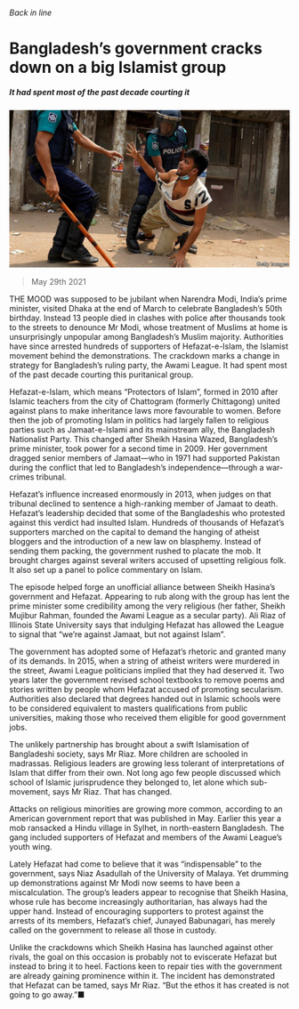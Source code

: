 ###### Back in line

# Bangladesh’s government cracks down on a big Islamist group 

##### It had spent most of the past decade courting it 

![image](images/20210529_asp502.jpg) 

> May 29th 2021 

THE MOOD was supposed to be jubilant when Narendra Modi, India’s prime minister, visited Dhaka at the end of March to celebrate Bangladesh’s 50th birthday. Instead 13 people died in clashes with police after thousands took to the streets to denounce Mr Modi, whose treatment of Muslims at home is unsurprisingly unpopular among Bangladesh’s Muslim majority. Authorities have since arrested hundreds of supporters of Hefazat-e-Islam, the Islamist movement behind the demonstrations. The crackdown marks a change in strategy for Bangladesh’s ruling party, the Awami League. It had spent most of the past decade courting this puritanical group.

Hefazat-e-Islam, which means “Protectors of Islam”, formed in 2010 after Islamic teachers from the city of Chattogram (formerly Chittagong) united against plans to make inheritance laws more favourable to women. Before then the job of promoting Islam in politics had largely fallen to religious parties such as Jamaat-e-Islami and its mainstream ally, the Bangladesh Nationalist Party. This changed after Sheikh Hasina Wazed, Bangladesh’s prime minister, took power for a second time in 2009. Her government dragged senior members of Jamaat—who in 1971 had supported Pakistan during the conflict that led to Bangladesh’s independence—through a war-crimes tribunal.


Hefazat’s influence increased enormously in 2013, when judges on that tribunal declined to sentence a high-ranking member of Jamaat to death. Hefazat’s leadership decided that some of the Bangladeshis who protested against this verdict had insulted Islam. Hundreds of thousands of Hefazat’s supporters marched on the capital to demand the hanging of atheist bloggers and the introduction of a new law on blasphemy. Instead of sending them packing, the government rushed to placate the mob. It brought charges against several writers accused of upsetting religious folk. It also set up a panel to police commentary on Islam.

The episode helped forge an unofficial alliance between Sheikh Hasina’s government and Hefazat. Appearing to rub along with the group has lent the prime minister some credibility among the very religious (her father, Sheikh Mujibur Rahman, founded the Awami League as a secular party). Ali Riaz of Illinois State University says that indulging Hefazat has allowed the League to signal that “we’re against Jamaat, but not against Islam”.

The government has adopted some of Hefazat’s rhetoric and granted many of its demands. In 2015, when a string of atheist writers were murdered in the street, Awami League politicians implied that they had deserved it. Two years later the government revised school textbooks to remove poems and stories written by people whom Hefazat accused of promoting secularism. Authorities also declared that degrees handed out in Islamic schools were to be considered equivalent to masters qualifications from public universities, making those who received them eligible for good government jobs.

The unlikely partnership has brought about a swift Islamisation of Bangladeshi society, says Mr Riaz. More children are schooled in madrassas. Religious leaders are growing less tolerant of interpretations of Islam that differ from their own. Not long ago few people discussed which school of Islamic jurisprudence they belonged to, let alone which sub-movement, says Mr Riaz. That has changed.

Attacks on religious minorities are growing more common, according to an American government report that was published in May. Earlier this year a mob ransacked a Hindu village in Sylhet, in north-eastern Bangladesh. The gang included supporters of Hefazat and members of the Awami League’s youth wing.

Lately Hefazat had come to believe that it was “indispensable” to the government, says Niaz Asadullah of the University of Malaya. Yet drumming up demonstrations against Mr Modi now seems to have been a miscalculation. The group’s leaders appear to recognise that Sheikh Hasina, whose rule has become increasingly authoritarian, has always had the upper hand. Instead of encouraging supporters to protest against the arrests of its members, Hefazat’s chief, Junayed Babunagari, has merely called on the government to release all those in custody.

Unlike the crackdowns which Sheikh Hasina has launched against other rivals, the goal on this occasion is probably not to eviscerate Hefazat but instead to bring it to heel. Factions keen to repair ties with the government are already gaining prominence within it. The incident has demonstrated that Hefazat can be tamed, says Mr Riaz. “But the ethos it has created is not going to go away.”■

